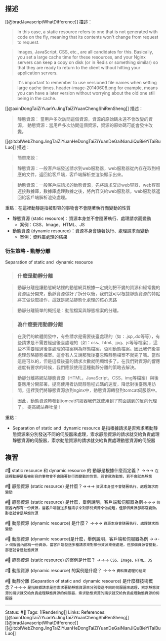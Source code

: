 ## 描述

[[@bradJavascriptWhatDifference]] 描述：
> In this case, a static resource refers to one that is not generated with code on the fly, meaning that its contents won't change from request to request.

> Images, JavaScript, CSS, etc., are all candidates for this. Basically, you set a large cache time for these resources, and your Nginx servers can keep a copy on disk (or in Redis or something similar) so that they are ready to return to the client without hitting your application servers.

> It's important to remember to use versioned file names when setting large cache times. header-image-20140608.png for example, means you can have a later version without worrying about the old one still being in the cache.


[[@axinDongTaiZiYuanYuJingTaiZiYuanChengShiRenSheng]] 描述：
> 靜態資源： 當用戶多次訪問這個資源，資源的原始碼永遠不會改變的資源。
> 動態資源：當用戶多次訪問這個資源，資源的原始碼可能會發生改變。

[[@itcblWebZhongJingTaiZiYuanHeDongTaiZiYuanDeGaiNianJiQuBieYiTaiBuLuo]] 描述：
> 簡單來說：

> 靜態資源：一般客戶端發送請求到web服務器，web服務器從內存在取到相應的文件，返回給客戶端，客戶端解析並渲染顯示出來。

> 動態資源：一般客戶端請求的動態資源，先將請求交於web容器，web容器連接數據庫，數據庫處理數據之後，將內容交給web服務器，web服務器返回給客戶端解析渲染處理。



重點：在這裡動靜是指被形容的事物會不會隨著執行而變動的性質
- 靜態資源 (static resource)：資源本身並不會隨著執行、處理請求而變動 
	- 案例：CSS、Image、HTML、JS
- 動態資源 (dynamic resource)：資源本身會隨著執行、處理請求而變動
	- 案例：資料庫處理的結果
### 衍生策略 - 動靜分離

Separation of static and  dynamic resource

> ### 什麼是動靜分離

> 動靜分離是讓動態網站裡的動態網頁根據一定規則把不變的資源和經常變的資源區分開來，動靜資源做好了拆分以後，我們就可以根據靜態資源的特點將其做快取操作，這就是網站靜態化處理的核心思路

> 動靜分離簡單的概括是：動態檔案與靜態檔案的分離。


> ### 為什麼要用動靜分離

> 在我們的軟體開發中，有些請求是需要後臺處理的（如：.jsp,.do等等），有些請求是不需要經過後臺處理的（如：css、html、jpg、js等等檔案），這些不需要經過後臺處理的檔案稱為靜態檔案，否則動態檔案。因此我們後臺處理忽略靜態檔案。這會有人又說那我後臺忽略靜態檔案不就完了嗎。當然這是可以的，但是這樣後臺的請求次數就明顯增多了。在我們對資源的響應速度有要求的時候，我們應該使用這種動靜分離的策略去解決。

> 動靜分離將網站靜態資源（HTML，JavaScript，CSS，img等檔案）與後臺應用分開部署，提高使用者訪問靜態程式碼的速度，降低對後臺應用訪問。這裡我們將靜態資源放到nginx中，動態資源轉發到tomcat伺服器中。

> 因此，動態資源轉發到tomcat伺服器我們就使用到了前面講到的反向代理了。
> 提高網站吞吐量！





重點：
- Separation of static and  dynamic resource 是指根據請求是否索求著動靜態資源來分別發送不同的伺服器來處理，索求靜態資源的請求就交給負責處理靜態資源的伺服器，索求動態資源的請求就交給負責處理動態資源的伺服器

## 複習
#🧠 static resource 和 dynamic resource 的 動靜是根據什麼而定義？  ->->-> `在這裡動靜是指被形容的事物會不會隨著執行而變動的性質，若會就為動態，若不會就為靜態`
<!--SR:!2022-09-15,26,250-->

#🧠 靜態資源 (static resource) 是什麼？->->-> `資源本身並不會隨著執行、處理請求而變動`
<!--SR:!2022-09-17,27,250-->

#🧠  靜態資源 (static resource) 是什麼，舉例說明，客戶端和伺服器為例->->-> `伺服器內部有一份資源，當客戶端發送多種請求來對那份資源來做處理，但那個資源卻都沒變動，那麼就會是靜態資源`
<!--SR:!2022-09-18,28,250-->

#🧠 動態資源 (dynamic resource) 是什麼？ ->->-> `資源本身會隨著執行、處理請求而變動`
<!--SR:!2022-09-15,26,250-->

#🧠 動態資源 (dynamic resource)是什麼，舉例說明，客戶端和伺服器為例 ->->-> `伺服器內部有一份資源，當客戶端發送多種請求來對那份資源來做處理，但那個資源會變動，那麼就會是動態資源`
<!--SR:!2022-08-21,10,250-->


#🧠 靜態資源 (static resource) 的案例是什麼？ ->->-> `CSS、Image、HTML、JS`
<!--SR:!2022-09-18,28,250-->

#🧠 動態資源 (dynamic resource) 的案例是什麼？ ->->-> `資料庫處理的結果`
<!--SR:!2022-09-07,20,250-->

#🧠 動靜分離 (Separation of static and  dynamic resource) 是什麼樣技術概念？->->-> `是指根據請求是否索求著動靜態資源來分別發送不同的伺服器來處理，索求靜態資源的請求就交給負責處理靜態資源的伺服器，索求動態資源的請求就交給負責處理動態資源的伺服器`
<!--SR:!2022-09-11,23,250-->

---
Status: #🌱 
Tags:
[[Rendering]]
Links:
References:
[[@axinDongTaiZiYuanYuJingTaiZiYuanChengShiRenSheng]]
[[@bradJavascriptWhatDifference]]
[[@itcblWebZhongJingTaiZiYuanHeDongTaiZiYuanDeGaiNianJiQuBieYiTaiBuLuo]]